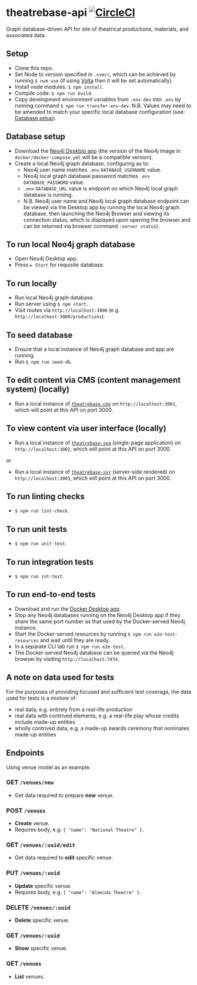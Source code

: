 # theatrebase-api [![CircleCI](https://circleci.com/gh/andygout/theatrebase-api/tree/main.svg?style=svg)](https://circleci.com/gh/andygout/theatrebase-api/tree/main)

Graph database-driven API for site of theatrical productions, materials, and associated data.

## Setup
- Clone this repo.
- Set Node to version specified in `.nvmrc`, which can be achieved by running `$ nvm use` (if using [Volta](https://docs.volta.sh/guide/getting-started) then it will be set automatically).
- Install node modules: `$ npm install`.
- Compile code: `$ npm run build`.
- Copy development environment variables from `.env-dev` into `.env` by running command `$ npm run transfer-env-dev`. N.B. Values may need to be amended to match your specific local database configuration (see: [Database setup](https://github.com/andygout/theatrebase-api#user-content-database-setup)).

## Database setup
- Download the [Neo4j Desktop app](https://neo4j.com/download) (the version of the Neo4j image in `docker/docker-compose.yml` will be a compatible version).
- Create a local Neo4j graph database, configuring as to:
	- Neo4j user name matches `.env` `DATABASE_USERNAME` value.
	- Neo4j local graph database password matches `.env` `DATABASE_PASSWORD` value.
	- `.env` `DATABASE_URL` value is endpoint on which Neo4j local graph database is running.
	- N.B. Neo4j user name and Neo4j local graph database endpoint can be viewed via the Desktop app by running the local Neo4j graph database, then launching the Neo4j Browser and viewing its connection status, which is displayed upon opening the browser and can be returned via browser command `:server status`).

## To run local Neo4j graph database
- Open Neo4j Desktop app.
- Press `► Start` for requisite database.

## To run locally
- Run local Neo4j graph database.
- Run server using `$ npm start`.
- Visit routes via `http://localhost:3000` (e.g. `http://localhost:3000/productions`).

## To seed database
- Ensure that a local instance of Neo4j graph database and app are running.
- Run `$ npm run seed-db`.

## To edit content via CMS (content management system) (locally)
- Run a local instance of [`theatrebase-cms`](https://github.com/andygout/theatrebase-cms) on `http://localhost:3001`, which will point at this API on port 3000.

## To view content via user interface (locally)
- Run a local instance of [`theatrebase-spa`](https://github.com/andygout/theatrebase-spa) (single-page application) on `http://localhost:3002`, which will point at this API on port 3000.

or

- Run a local instance of [`theatrebase-ssr`](https://github.com/andygout/theatrebase-ssr) (server-side rendered) on `http://localhost:3003`, which will point at this API on port 3000.

## To run linting checks
- `$ npm run lint-check`.

## To run unit tests
- `$ npm run unit-test`.

## To run integration tests
- `$ npm run int-test`.

## To run end-to-end tests
- Download and run the [Docker Desktop app](https://www.docker.com/products/docker-desktop).
- Stop any Neo4j databases running on the Neo4j Desktop app if they share the same port number as that used by the Docker-served Neo4j instance.
- Start the Docker-served resources by running `$ npm run e2e-test-resources` and wait until they are ready.
- In a separate CLI tab run `$ npm run e2e-test`.
- The Docker-served Neo4j database can be queried via the Neo4j browser by visiting `http://localhost:7474`.

## A note on data used for tests
For the purposes of providing focused and sufficient test coverage, the data used for tests is a mixture of:
- real data, e.g. entirely from a real-life production
- real data with contrived elements, e.g. a real-life play whose credits include made-up entities
- wholly contrived data, e.g. a made-up awards ceremony that nominates made-up entities

## Endpoints
Using venue model as an example.

### GET `/venues/new`
- Get data required to prepare **new** venue.

### POST `/venues`
- **Create** venue.
- Requires body, e.g. `{ "name": "National Theatre" }`.

### GET `/venues/:uuid/edit`
- Get data required to **edit** specific venue.

### PUT `/venues/:uuid`
- **Update** specific venue.
- Requires body, e.g. `{ "name": "Almeida Theatre" }`.

### DELETE `/venues/:uuid`
- **Delete** specific venue.

### GET `/venues/:uuid`
- **Show** specific venue.

### GET `/venues`
- **List** venues.
